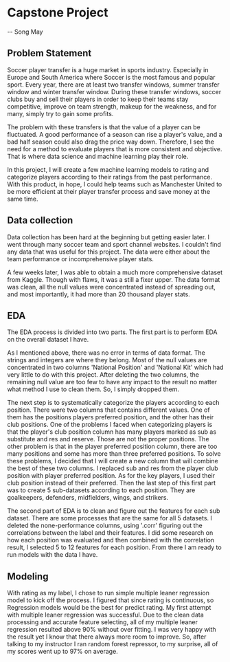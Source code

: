 # Capstone Project

-- Song May


## Problem Statement

Soccer player transfer is a huge market in sports industry. Especially in Europe and South America where Soccer is the most famous and popular sport. Every year, there are at least two transfer windows, summer transfer window and winter transfer window. During these transfer windows, soccer clubs buy and sell their players in order to keep their teams stay competitive, improve on team strength, makeup for the weakness, and for many, simply try to gain some profits.

The problem with these transfers is that the value of a player can be fluctuated. A good performance of a season can rise a player's value, and a bad half season could also drag the price way down. Therefore, I see the need for a method to evaluate players that is more consistent and objective. That is where data science and machine learning play their role.

In this project, I will create a few machine learning models to rating and categorize players according to their ratings from the past performance. With this product, in hope, I could help teams such as Manchester United to be more efficient at their player transfer process and save money at the same time.


## Data collection

Data collection has been hard at the beginning but getting easier later. I went through many soccer team and sport channel websites. I couldn't find any data that was useful for this project. The data were either about the team performance or incomprehensive player stats. 

A few weeks later, I was able to obtain a much more comprehensive dataset from Kaggle. Though with flaws, it was a still a fixer upper. The data format was clean, all the null values were concentrated instead of spreading out, and most importantly, it had more than 20 thousand player stats.


## EDA 

The EDA process is divided into two parts. The first part is to perform EDA on the overall dataset I have.

As I mentioned above, there was no error in terms of data format. The strings and integers are where they belong. Most of the null values are concentrated in two columns 'National Position' and 'National Kit' which had very little to do with this project. After deleting the two columns, the remaining null value are too few to have any impact to the result no matter what method I use to clean them. So, I simply dropped them.

The next step is to systematically categorize the players according to each position. There were two columns that contains different values. One of them has the positions players preferred position, and the other has their club positions. One of the problems I faced when categorizing players is that the player's club position column has many players marked as sub as substitute and res and reserve. Those are not the proper positions. The other problem is that in the player preferred position column, there are too many positions and some has more than three preferred positions. To solve these problems, I decided that I will create a new column that will combine the best of these two columns. I replaced sub and res from the player club position with player preferred position. As for the key players, I used their club position instead of their preferred. Then the last step of this first part was to create 5 sub-datasets according to each position. They are goalkeepers, defenders, midfielders, wings, and strikers.

The second part of EDA is to clean and figure out the features for each sub dataset. There are some processes that are the same for all 5 datasets. I deleted the none-performance columns, using '.corr' figuring out the correlations between the label and their features. I did some research on how each position was evaluated and then combined with the correlation result, I selected 5 to 12 features for each position. From there I am ready to run models with the data I have.


## Modeling 

With rating as my label, I chose to run simple multiple leaner regression model to kick off the process. I figured that since rating is continuous, so Regression models would be the best for predict rating. My first attempt with multiple leaner regression was successful. Due to the clean data processing and accurate feature selecting, all of my multiple leaner regression resulted above 90% without over fitting. I was very happy with the result yet I know that there always more room to improve. So, after talking to my instructor I ran random forest repressor, to my surprise, all of my scores went up to 97% on average. 